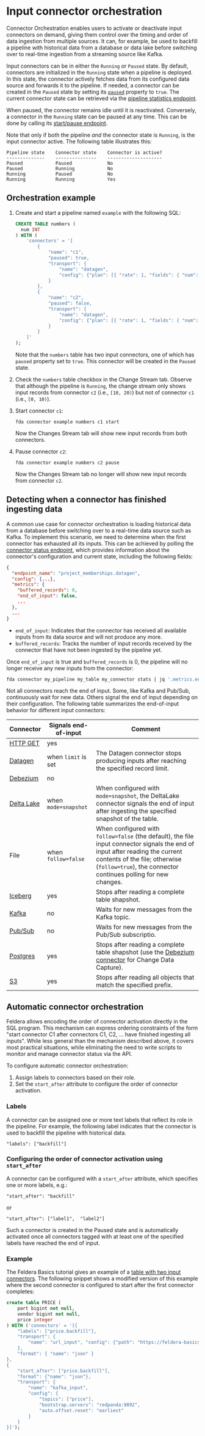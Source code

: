 # Input connector orchestration

Connector Orchestration enables users to activate or deactivate input connectors
on demand, giving them control over the timing and order of data ingestion from
multiple sources. It can, for example, be used to backfill a pipeline with
historical data from a database or data lake before switching over to real-time
ingestion from a streaming source like Kafka.

Input connectors can be in either the `Running` or `Paused` state. By default,
connectors are initialized in the `Running` state when a pipeline is deployed.
In this state, the connector actively fetches data from its configured data
source and forwards it to the pipeline. If needed, a connector can be created
in the `Paused` state by setting its
[`paused`](/connectors/#generic-attributes) property
to `true`.
The current connector state can be retrieved via the
[pipeline statistics endpoint](/api/retrieve-statistics-e-g-metrics-performance-counters-of-a-running-or-paused-pipeline).

When paused, the connector remains idle until it is reactivated.
Conversely, a connector in the `Running` state can be paused at any time.
This can be done by calling its
[start/pause endpoint](/api/start-resume-or-pause-the-input-connector).

Note that only if both the pipeline *and* the connector state is `Running`,
is the input connector active. The following table illustrates this:
```text
Pipeline state    Connector state    Connector is active?
--------------    ---------------    --------------------
Paused            Paused             No
Paused            Running            No
Running           Paused             No
Running           Running            Yes
```

## Orchestration example

1. Create and start a pipeline named `example` with the following SQL:
   ```sql
   CREATE TABLE numbers (
     num INT
   ) WITH (
       'connectors' = '[
           {
               "name": "c1",
               "paused": true,
               "transport": {
                   "name": "datagen",
                   "config": {"plan": [{ "rate": 1, "fields": { "num": { "range": [0, 10], "strategy": "uniform" } } }]}
               }
           },
           {
               "name": "c2",
               "paused": false,
               "transport": {
                   "name": "datagen",
                   "config": {"plan": [{ "rate": 1, "fields": { "num": { "range": [10, 20], "strategy": "uniform" } } }]}
               }
           }
       ]'
   );
   ```

   Note that the `numbers` table has two input connectors, one of which has `paused` property set to `true`.
   This connector will be created in the `Paused` state.

2. Check the `numbers` table checkbox in the Change Stream tab. Observe that although the pipeline is `Running`,
   the change stream only shows input records from connector `c2` (i.e., `[10, 20)`) but not of connector
   `c1` (i.e., `[0, 10)`).

3. Start connector `c1`:
   ```
   fda connector example numbers c1 start
   ```
   Now the Changes Stream tab will show new input records from both connectors.

4. Pause connector `c2`:
   ```
   fda connector example numbers c2 pause
   ```
   Now the Changes Stream tab no longer will show new input records from connector `c2`.

## Detecting when a connector has finished ingesting data

A common use case for connector orchestration is loading historical data from a database before switching over to a real-time data source such as Kafka. To implement this scenario, we need to determine when the first connector has exhausted all its inputs. This can be achieved by polling the [connector status endpoint](/api/retrieve-the-status-of-an-input-connector), which provides information about the connector's configuration and current state, including the following fields:

```json
{
  "endpoint_name": "project_memberships.datagen",
  "config": {...},
  "metrics": {
    "buffered_records": 0,
    "end_of_input": false,
    ...
  },
  ...
}
```

* `end_of_input`: Indicates that the connector has received all available inputs from its data source and will not produce any more.
* `buffered_records`: Tracks the number of input records received by the connector that have not been ingested by the pipeline yet.

Once `end_of_input` is true and `buffered_records` is 0, the pipeline will no longer receive any new inputs from the connector:

```bash
fda connector my_pipeline my_table my_connector stats | jq '.metrics.end_of_input == true and .metrics.buffered_records == 0'
```

Not all connectors reach the end of input. Some, like Kafka and Pub/Sub, continuously wait for new data. Others signal the end of input depending on their configuration. The following table summarizes the end-of-input behavior for different input connectors:


| Connector  | Signals end-of-input         | Comment |
|------------|------------------------------|---------|
| [HTTP GET](/connectors/sources/http-get)  | yes                         |         |
| [Datagen](/connectors/sources/datagen)    | when `limit` is set         | The Datagen connector stops producing inputs after reaching the specified record limit. |
| [Debezium](/connectors/sources/debezium)  | no                          |         |
| [Delta Lake](/connectors/sources/delta)   | when `mode=snapshot`        | When configured with `mode=snapshot`, the DeltaLake connector signals the end of input after ingesting the specified snapshot of the table. |
| File                                      | when `follow=false`         | When configured with `follow=false` (the default), the file input connector signals the end of input after reading the current contents of the file; otherwise (`follow=true`), the connector continues polling for new changes. |
| [Iceberg](/connectors/sources/iceberg)    | yes                         | Stops after reading a complete table shapshot. |
| [Kafka](/connectors/sources/kafka)        | no                          | Waits for new messages from the Kafka topic. |
| [Pub/Sub](/connectors/sources/pubsub)     | no                          | Waits for new messages from the Pub/Sub subscriptio. |
| [Postgres](/connectors/sources/postgresql)| yes                         | Stops after reading a complete table shapshot (use the [Debezium connector](/connectors/sources/debezium) for Change Data Capture). |
| [S3](/connectors/sources/s3)              | yes                         | Stops after reading all objects that match the specified prefix. |


## Automatic connector orchestration

Feldera allows encoding the order of connector activation directly in the SQL program.
This mechanism can express ordering constraints of the form "start connector
C1 after connectors C1, C2, ... have finished ingesting all inputs".
While less general than the mechanism described above, it covers most
practical situations, while eliminating the need to write
scripts to monitor and manage connector status via the API.

To configure automatic connector orchestration:

1. Assign labels to connectors based on their role.
2. Set the `start_after` attribute to configure the order of connector activation.

### Labels

A connector can be assigned one or more text labels that reflect its role in the pipeline.
For example, the following label indicates that the connector is used
to backfill the pipeline with historical data.

```
"labels": ["backfill"]
```

### Configuring the order of connector activation using `start_after`

A connector can be configured with a `start_after` attribute, which specifies
one or more labels, e.g.:

```
"start_after": "backfill"
```

or

```
"start_after": ["label1",  "label2"]
```

Such a connector is created in the Paused state and is automatically activated once
all connectors tagged with at least one of the specified labels have reached the end of input.

### Example

The Feldera Basics tutorial gives an example of a
[table with two input connectors](/tutorials/basics/part3#configure-connectors).
The following snippet shows a modified version of this example where the
second connector is configured to start after the first connector completes:

```sql
create table PRICE (
    part bigint not null,
    vendor bigint not null,
    price integer
) WITH ('connectors' = '[{
    "labels": ["price.backfill"],
    "transport": {
        "name": "url_input", "config": {"path": "https://feldera-basics-tutorial.s3.amazonaws.com/price.json"  }
    },
    "format": { "name": "json" }
},
{
    "start_after": ["price.backfill"],
    "format": {"name": "json"},
    "transport": {
        "name": "kafka_input",
        "config": {
            "topics": ["price"],
            "bootstrap.servers": "redpanda:9092",
            "auto.offset.reset": "earliest"
        }
    }
}]');
```
